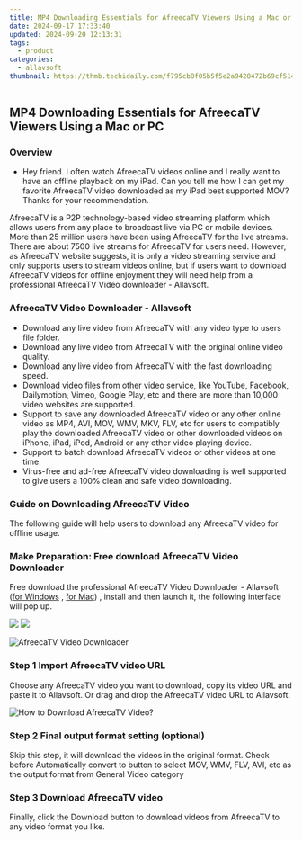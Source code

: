 ```yaml
---
title: MP4 Downloading Essentials for AfreecaTV Viewers Using a Mac or PC
date: 2024-09-17 17:33:40
updated: 2024-09-20 12:13:31
tags:
  - product
categories:
  - allavsoft
thumbnail: https://thmb.techidaily.com/f795cb8f05b5f5e2a9428472b69cf514c64baf04e642ab24591a56b8d090783a.jpg
---
```


## MP4 Downloading Essentials for AfreecaTV Viewers Using a Mac or PC

### Overview

* Hey friend. I often watch AfreecaTV videos online and I really want to have an offline playback on my iPad. Can you tell me how I can get my favorite AfreecaTV video downloaded as my iPad best supported MOV? Thanks for your recommendation.

AfreecaTV is a P2P technology-based video streaming platform which allows users from any place to broadcast live via PC or mobile devices. More than 25 million users have been using AfreecaTV for the live streams. There are about 7500 live streams for AfreecaTV for users need. However, as AfreecaTV website suggests, it is only a video streaming service and only supports users to stream videos online, but if users want to download AfreecaTV videos for offline enjoyment they will need help from a professional AfreecaTV Video downloader - Allavsoft.

### AfreecaTV Video Downloader - Allavsoft

* Download any live video from AfreecaTV with any video type to users file folder.
* Download any live video from AfreecaTV with the original online video quality.
* Download any live video from AfreecaTV with the fast downloading speed.
* Download video files from other video service, like YouTube, Facebook, Dailymotion, Vimeo, Google Play, etc and there are more than 10,000 video websites are supported.
* Support to save any downloaded AfreecaTV video or any other online video as MP4, AVI, MOV, WMV, MKV, FLV, etc for users to compatibly play the downloaded AfreecaTV video or other downloaded videos on iPhone, iPad, iPod, Android or any other video playing device.
* Support to batch download AfreecaTV videos or other videos at one time.
* Virus-free and ad-free AfreecaTV video downloading is well supported to give users a 100% clean and safe video downloading.

### Guide on Downloading AfreecaTV Video

The following guide will help users to download any AfreecaTV video for offline usage.

### Make Preparation: Free download AfreecaTV Video Downloader

Free download the professional AfreecaTV Video Downloader - Allavsoft ([for Windows](https://tools.techidaily.com/allavsoft/products/) , [for Mac](https://tools.techidaily.com/allavsoft/products/)) , install and then launch it, the following interface will pop up.

[![](https://www.allavsoft.com/how-to/../images/how-to/free-download-win.jpg)](https://tools.techidaily.com/allavsoft/products/) [![](https://www.allavsoft.com/how-to/../images/how-to/free-download-mac.jpg)](https://tools.techidaily.com/allavsoft/products/)

![AfreecaTV Video Downloader](https://www.allavsoft.com/how-to/../images/allavsoft/screen-shot-600.jpg)

### Step 1 Import AfreecaTV video URL

Choose any AfreecaTV video you want to download, copy its video URL and paste it to Allavsoft. Or drag and drop the AfreecaTV video URL to Allavsoft.

![How to Download AfreecaTV Video?](https://www.allavsoft.com/how-to/../images/how-to/download-rtmp-video/download-rtmp-video.jpg)

### Step 2 Final output format setting (optional)

Skip this step, it will download the videos in the original format. Check before Automatically convert to button to select MOV, WMV, FLV, AVI, etc as the output format from General Video category

### Step 3 Download AfreecaTV video

Finally, click the Download button to download videos from AfreecaTV to any video format you like.

<ins class="adsbygoogle"
     style="display:block"
     data-ad-format="autorelaxed"
     data-ad-client="ca-pub-7571918770474297"
     data-ad-slot="1223367746"></ins>



<ins class="adsbygoogle"
     style="display:block"
     data-ad-client="ca-pub-7571918770474297"
     data-ad-slot="8358498916"
     data-ad-format="auto"
     data-full-width-responsive="true"></ins>
